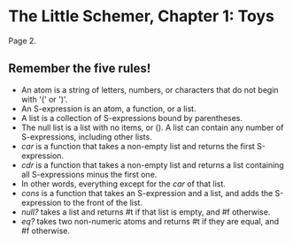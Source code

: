 # The Little Schemer, Chapter 1: Toys
Page 2.

## Remember the five rules!

* An atom is a string of letters, numbers, or characters that do not begin with
  '(' or ')'.
* An S-expression is an atom, a function, or a list.
* A list is a collection of S-expressions bound by parentheses.
* The null list is a list with no items, or ().  A list can contain any number
  of S-expressions, including other lists.
* *car* is a function that takes a non-empty list and returns the first
  S-expression.
* *cdr* is a function that takes a non-empty list and returns a list containing
  all S-expressions minus the first one.
* In other words, everything except for the *car* of that list.
* *cons* is a function that takes an S-expression and a list, and adds the
  S-expression to the front of the list.
* *null?* takes a list and returns #t if that list is empty, and #f otherwise.
* *eq?* takes two non-numeric atoms and returns #t if they are equal, and #f
  otherwise.
